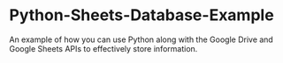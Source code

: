 # Python-Sheets-Database-Example
An example of how you can use Python along with the Google Drive and Google Sheets APIs to effectively store information.
